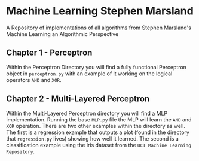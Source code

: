 # Machine Learning Stephen Marsland
A Repository of implementations of all algorithms from Stephen Marsland's Machine Learning an Algorithmic Perspective



## Chapter 1 - Perceptron
Within the Perceptron Directory you will find a fully functional Perceptron object in `perceptron.py` with
an example of it working on the logical operators `AND` and `XOR`.



## Chapter 2 - Multi-Layered Perceptron
Within the Multi-Layered Perceptron directory you will find a MLP implementation. Running the base `MLP.py` file the MLP will
learn the `AND` and `XOR` operation. There are two other examples within the directory as well. The first is a regression example that outputs a plot (found in the directory that `regression.py` lives)
showing how well it learned. The second is a classification example using the iris dataset from the `UCI Machine Learning Repository`.
